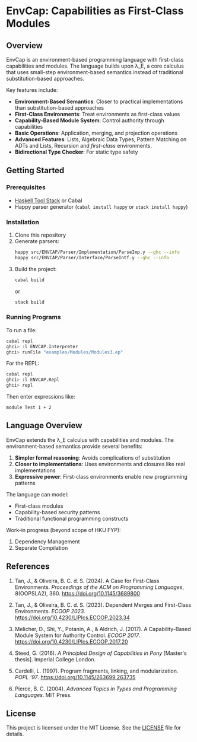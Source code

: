 # EnvCap: Capabilities as First-Class Modules

## Overview

EnvCap is an environment-based programming language with first-class capabilities and modules. The language builds upon λ_E, a core calculus that uses small-step environment-based semantics instead of traditional substitution-based approaches.

Key features include:
- **Environment-Based Semantics**: Closer to practical implementations than substitution-based approaches
- **First-Class Environments**: Treat environments as first-class values
- **Capability-Based Module System**: Control authority through capabilities
- **Basic Operations**: Application, merging, and projection operations
- **Advanced Features**: Lists, Algebraic Data Types, Pattern Matching on ADTs and Lists, Recursion and _first-class_ environments.
- **Bidirectional Type Checker**: For static type safety

## Getting Started

### Prerequisites

- [Haskell Tool Stack](https://haskellstack.org/) or Cabal
- Happy parser generator (`cabal install happy` or `stack install happy`)

### Installation

1. Clone this repository
2. Generate parsers:
   ```bash
   happy src/ENVCAP/Parser/Implementation/ParseImp.y --ghc --info
   happy src/ENVCAP/Parser/Interface/ParseIntf.y --ghc --info
   ```
3. Build the project:
   ```bash
   cabal build
   ```
   or
   ```bash
   stack build
   ```

### Running Programs

To run a file:
```bash
cabal repl
ghci> :l ENVCAP.Interpreter
ghci> runFile "examples/Modules/Modules3.ep"
```

For the REPL:
```bash
cabal repl
ghci> :l ENVCAP.Repl
ghci> repl
```
Then enter expressions like:
```
module Test 1 + 2
```

## Language Overview

EnvCap extends the λ_E calculus with capabilities and modules. The environment-based semantics provide several benefits:

1. **Simpler formal reasoning**: Avoids complications of substitution
2. **Closer to implementations**: Uses environments and closures like real implementations
3. **Expressive power**: First-class environments enable new programming patterns

The language can model:
- First-class modules
- Capability-based security patterns
- Traditional functional programming constructs

Work-in progress (beyond scope of HKU FYP):
1. Dependency Management
2. Separate Compilation

## References

1. Tan, J., & Oliveira, B. C. d. S. (2024). A Case for First-Class Environments. *Proceedings of the ACM on Programming Languages*, 8(OOPSLA2), 360. https://doi.org/10.1145/3689800

2. Tan, J., & Oliveira, B. C. d. S. (2023). Dependent Merges and First-Class Environments. *ECOOP 2023*. https://doi.org/10.4230/LIPIcs.ECOOP.2023.34

3. Melicher, D., Shi, Y., Potanin, A., & Aldrich, J. (2017). A Capability-Based Module System for Authority Control. *ECOOP 2017*. https://doi.org/10.4230/LIPIcs.ECOOP.2017.20

4. Steed, G. (2016). *A Principled Design of Capabilities in Pony* [Master's thesis]. Imperial College London.

5. Cardelli, L. (1997). Program fragments, linking, and modularization. *POPL '97*. https://doi.org/10.1145/263699.263735

6. Pierce, B. C. (2004). *Advanced Topics in Types and Programming Languages*. MIT Press.

## License

This project is licensed under the MIT License. See the [LICENSE](LICENSE) file for details.
